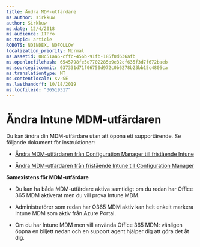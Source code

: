 ```yaml
---
title: Ändra MDM-utfärdare
ms.author: sirkkuw
author: Sirkkuw
ms.date: 12/4/2018
ms.audience: ITPro
ms.topic: article
ROBOTS: NOINDEX, NOFOLLOW
localization_priority: Normal
ms.assetid: 08c51aa6-cffc-456b-91fb-185f0d636afb
ms.openlocfilehash: 6545798fe5e7702285b9e32cf635f3d7f672baeb
ms.sourcegitcommit: 037331d71f06750d972c0b6278b23bb15c4806ca
ms.translationtype: MT
ms.contentlocale: sv-SE
ms.lasthandoff: 10/18/2019
ms.locfileid: "36519317"
---
```

# <a name="change-intune-mdm-authority"></a>Ändra Intune MDM-utfärdaren

Du kan ändra din MDM-utfärdare utan att öppna ett supportärende. Se följande dokument för instruktioner:
  
- [Ändra MDM-utfärdaren från Configuration Manager till fristående Intune](https://docs.microsoft.com/sccm/mdm/deploy-use/migrate-change-mdm-authority)
    
- [Ändra MDM-utfärdaren från fristående Intune till Configuration Manager](https://docs.microsoft.com/sccm/mdm/deploy-use/change-mdm-authority)
    
 **Samexistens för MDM-utfärdare**
  
- Du kan ha båda MDM-utfärdare aktiva samtidigt om du redan har Office 365 MDM aktiverat men du vill prova Intune MDM.
    
- Administratörer som redan har O365 MDM aktiv kan helt enkelt markera Intune MDM som aktiv från Azure Portal.
    
- Om du har Intune MDM men vill använda Office 365 MDM: vänligen öppna en biljett nedan och en support agent hjälper dig att göra det åt dig.
    

